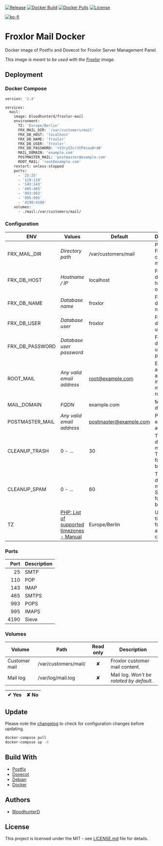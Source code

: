 [![Release](https://img.shields.io/github/v/release/bloodhunterd/froxlor-mail?style=for-the-badge)](https://github.com/bloodhunterd/froxlor-mail/releases)
[![Docker Build](https://img.shields.io/github/workflow/status/bloodhunterd/froxlor-mail/Docker?style=for-the-badge&label=Docker%20Build)](https://github.com/bloodhunterd/backup/actions?query=workflow%3ADocker)
[![Docker Pulls](https://img.shields.io/docker/pulls/bloodhunterd/froxlor-mail?style=for-the-badge)](https://hub.docker.com/r/bloodhunterd/froxlor-mail)
[![License](https://img.shields.io/github/license/bloodhunterd/froxlor-mail?style=for-the-badge)](https://github.com/bloodhunterd/froxlor-mail/blob/master/LICENSE)

[![ko-fi](https://www.ko-fi.com/img/githubbutton_sm.svg)](https://ko-fi.com/bloodhunterd)

# Froxlor Mail Docker

Docker image of Postfix and Dovecot for Froxlor Server Management Panel.

*This image is meant to be used with the [Froxlor](https://github.com/bloodhunterd/froxlor) image.*

## Deployment

### Docker Compose

```dockerfile
version: '2.4'

services:
  mail:
    image: bloodhunterd/froxlor-mail
    environment:
      TZ: 'Europe/Berlin'
      FRX_MAIL_DIR: '/var/customers/mail'
      FRX_DB_HOST: 'localhost'
      FRX_DB_NAME: 'froxlor'
      FRX_DB_USER: 'froxlor'
      FRX_DB_PASSWORD: '+V3ryS3cr3tP4ssw0rd#'
      MAIL_DOMAIN: 'example.com'
      POSTMASTER_MAIL: 'postmaster@example.com'
      ROOT_MAIL: 'root@example.com'
    restart: unless-stopped
    ports:
      - '25:25'
      - '110:110'
      - '143:143'
      - '465:465'
      - '993:993'
      - '995:995'
      - '4190:4190'
    volumes:
      - ./mail:/var/customers/mail/
```

### Configuration

| ENV | Values | Default | Description
| --- | ------- | ------- | -----------
| FRX_MAIL_DIR | *Directory path* | /var/customers/mail | Path to the Froxlor customer mails.
| FRX_DB_HOST | *Hostname / IP* | localhost | Froxlor database hostname or IP
| FRX_DB_NAME | *Database name* | froxlor | Froxlor database name
| FRX_DB_USER | *Database user* | froxlor | Froxlor database user
| FRX_DB_PASSWORD | *Database user password* |  | Froxlor database user password
| ROOT_MAIL | *Any valid email address* | root@example.com | Email address alias for internal mails to the root user.
| MAIL_DOMAIN | *FQDN* | example.com | Mail domain
| POSTMASTER_MAIL | *Any valid email address* | postmaster@example.com | Postmaster email address
| CLEANUP_TRASH | 0 - ... | 30 | Time in days after mails in Trash folder will be deleted.
| CLEANUP_SPAM | 0 - ... | 60 | Time in days after mails in Spam folder will be deleted.
| TZ | [PHP: List of supported timezones - Manual](https://www.php.net/manual/en/timezones.php) | Europe/Berlin | Used timezone for date and time calculation.

### Ports

| Port | Description
| ---: | -----------
| 25 | SMTP
| 110 | POP
| 143 | IMAP
| 465 | SMTPS
| 993 | POPS
| 995 | IMAPS
| 4190 | Sieve

### Volumes

| Volume | Path | Read only | Description
| ------ | ---- | :-------: | -----------
| Customer mail | /var/customers/mail/ | &#10008; | Froxlor customer mail content.
| Mail log | /var/log/mail.log | &#10008; | Mail log. *Won't be rotated by default.*

| &#10004; Yes | &#10008; No
| ------------ | -----------

## Update

Please note the [changelog](https://github.com/bloodhunterd/froxlor-mail/blob/master/CHANGELOG.md) to check for configuration changes before updating.

```bash
docker-compose pull
docker-compose up -d
```

## Build With

* [Postfix](http://www.postfix.org/)
* [Dovecot](https://www.dovecot.org/)
* [Debian](https://www.debian.org/)
* [Docker](https://www.docker.com/)

## Authors

* [BloodhunterD](https://github.com/bloodhunterd)

## License

This project is licensed under the MIT - see [LICENSE.md](https://github.com/bloodhunterd/froxlor-mail/blob/master/LICENSE) file for details.
